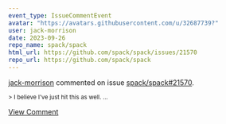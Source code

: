 ```yaml
---
event_type: IssueCommentEvent
avatar: "https://avatars.githubusercontent.com/u/32687739?"
user: jack-morrison
date: 2023-09-26
repo_name: spack/spack
html_url: https://github.com/spack/spack/issues/21570
repo_url: https://github.com/spack/spack
---
```


<a href='https://github.com/jack-morrison' target='_blank'>jack-morrison</a> commented on issue <a href='https://github.com/spack/spack/issues/21570' target='_blank'>spack/spack#21570</a>.

<small>> I believe I've just hit this as well....</small>

<a href='https://github.com/spack/spack/issues/21570' target='_blank'>View Comment</a>